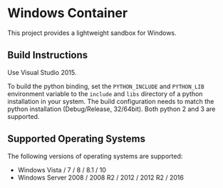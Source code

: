 Windows Container
=================

This project provides a lightweight sandbox for Windows.

Build Instructions
------------------

Use Visual Studio 2015.

To build the python binding, set the `PYTHON_INCLUDE` and `PYTHON_LIB`
environment variable to the `include` and `libs` directory of a python
installation in your system. The build configuration needs to match the
python installation (Debug/Release, 32/64bit). Both python 2 and 3 are
supported.

Supported Operating Systems
---------------------------

The following versions of operating systems are supported:
* Windows Vista / 7 / 8 / 8.1 / 10
* Windows Server 2008 / 2008 R2 / 2012 / 2012 R2 / 2016
